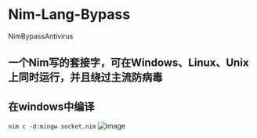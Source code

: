 # Nim-Lang-Bypass
NimBypassAntivirus
## 一个Nim写的套接字，可在Windows、Linux、Unix上同时运行，并且绕过主流防病毒
## 在windows中编译
`` nim c -d:mingw socket.nim ``
![image](https://user-images.githubusercontent.com/89376703/156866051-22dc32f0-dbaf-4e23-85f6-9abeffab4285.png)






